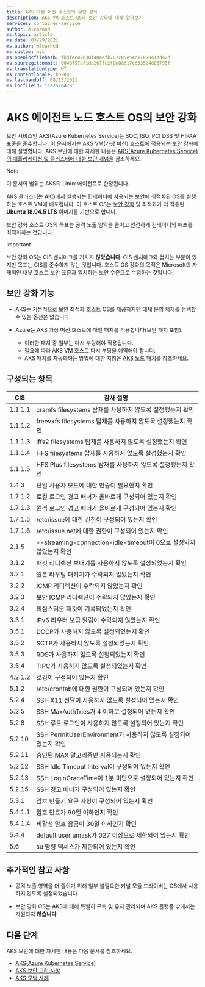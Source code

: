 ```yaml
---
title: AKS 가상 머신 호스트의 보안 강화
description: AKS VM 호스트 OS의 보안 강화에 대해 알아보기
services: container-service
author: mlearned
ms.topic: article
ms.date: 03/29/2021
ms.author: mlearned
ms.custom: mvc
ms.openlocfilehash: fbdfec42038f48eefb707c85e54c1788841dd42d
ms.sourcegitcommit: 0046757af1da267fc2f0e88617c633524883795f
ms.translationtype: HT
ms.contentlocale: ko-KR
ms.lasthandoff: 08/13/2021
ms.locfileid: "122528478"
---
```

# <a name="security-hardening-for-aks-agent-node-host-os"></a>AKS 에이전트 노드 호스트 OS의 보안 강화

보안 서비스인 AKS(Azure Kubernetes Service)는 SOC, ISO, PCI DSS 및 HIPAA 표준을 준수합니다. 이 문서에서는 AKS VM(가상 머신) 호스트에 적용되는 보안 강화에 대해 설명합니다. AKS 보안에 대한 자세한 내용은 [AKS(Azure Kubernetes Service)의 애플리케이션 및 클러스터에 대한 보안 개념](./concepts-security.md)을 참조하세요.

> [!Note]
> 이 문서의 범위는 AKS의 Linux 에이전트로 한정됩니다.

AKS 클러스터는 AKS에서 실행되는 컨테이너에 사용되는 보안에 최적화된 OS를 실행하는 호스트 VM에 배포됩니다. 이 호스트 OS는 [보안 강화](#security-hardening-features) 및 최적화가 더 적용된 **Ubuntu 18.04.5 LTS** 이미지를 기반으로 합니다.

보안 강화 호스트 OS의 목표는 공격 노출 영역을 줄이고 안전하게 컨테이너의 배포를 최적화하는 것입니다.

> [!Important]
> 보안 강화 OS는 CIS 벤치마크를 거치지 **않았습니다**. CIS 벤치마크와 겹치는 부분이 있지만 목표는 CIS를 준수하지 않는 것입니다. 호스트 OS 강화의 목적은 Microsoft의 자체적인 내부 호스트 보안 표준과 일치하는 보안 수준으로 수렴하는 것입니다.

## <a name="security-hardening-features"></a>보안 강화 기능

* AKS는 기본적으로 보안 최적화 호스트 OS를 제공하지만 대체 운영 체제를 선택할 수 있는 옵션은 없습니다.

* Azure는 AKS 가상 머신 호스트에 매일 패치를 적용합니다(보안 패치 포함). 
    * 이러한 패치 중 일부는 다시 부팅해야 적용됩니다. 
    * 필요에 따라 AKS VM 호스트 다시 부팅을 예약해야 합니다. 
    * AKS 패치를 자동화하는 방법에 대한 지침은 [AKS 노드 패치](./node-updates-kured.md)를 참조하세요.

## <a name="what-is-configured"></a>구성되는 항목

| CIS  | 감사 설명|
|---|---|
| 1.1.1.1 |cramfs filesystems 탑재를 사용하지 않도록 설정했는지 확인|
| 1.1.1.2 |freevxfs filesystems 탑재를 사용하지 않도록 설정했는지 확인|
| 1.1.1.3 |jffs2 filesystems 탑재를 사용하지 않도록 설정했는지 확인|
| 1.1.1.4 |HFS filesystems 탑재를 사용하지 않도록 설정했는지 확인|
| 1.1.1.5 |HFS Plus filesystems 탑재를 사용하지 않도록 설정했는지 확인|
|1.4.3 |단일 사용자 모드에 대한 인증이 필요한지 확인 |
|1.7.1.2 |로컬 로그인 경고 배너가 올바르게 구성되어 있는지 확인 |
|1.7.1.3 |원격 로그인 경고 배너가 올바르게 구성되어 있는지 확인 |
|1.7.1.5 |/etc/issue에 대한 권한이 구성되어 있는지 확인 |
|1.7.1.6 |/etc/issue.net에 대한 권한이 구성되어 있는지 확인 |
|2.1.5 |--streaming-connection-idle-timeout이 0으로 설정되지 않았는지 확인 |
|3.1.2 |패킷 리디렉션 보내기를 사용하지 않도록 설정되었는지 확인 |
|3.2.1 |원본 라우팅 패키지가 수락되지 않았는지 확인 |
|3.2.2 |ICMP 리디렉션이 수락되지 않았는지 확인 |
|3.2.3 |보안 ICMP 리디렉션이 수락되지 않았는지 확인 |
|3.2.4 |의심스러운 패킷이 기록되었는지 확인 |
|3.3.1 |IPv6 라우터 보급 알림이 수락되지 않았는지 확인 |
|3.5.1 |DCCP가 사용하지 않도록 설정되었는지 확인 |
|3.5.2 |SCTP가 사용하지 않도록 설정되었는지 확인 |
|3.5.3 |RDS가 사용하지 않도록 설정되었는지 확인 |
|3.5.4 |TIPC가 사용하지 않도록 설정되었는지 확인 |
|4.2.1.2 |로깅이 구성되어 있는지 확인 |
|5.1.2 |/etc/crontab에 대한 권한이 구성되어 있는지 확인 |
|5.2.4 |SSH X11 전달이 사용하지 않도록 설정되어 있는지 확인 |
|5.2.5 |SSH MaxAuthTries가 4 이하로 설정되어 있는지 확인 |
|5.2.8 |SSH 루트 로그인이 사용하지 않도록 설정되어 있는지 확인 |
|5.2.10 |SSH PermitUserEnvironment가 사용하지 않도록 설정되어 있는지 확인 |
|5.2.11 |승인된 MAX 알고리즘만 사용되는지 확인 |
|5.2.12 |SSH Idle Timeout Interval이 구성되어 있는지 확인 |
|5.2.13 |SSH LoginGraceTime이 1분 미만으로 설정되어 있는지 확인 |
|5.2.15 |SSH 경고 배너가 구성되어 있는지 확인 |
|5.3.1 |암호 만들기 요구 사항이 구성되어 있는지 확인 |
|5.4.1.1 |암호 만료가 90일 이하인지 확인 |
|5.4.1.4 |비활성 암호 잠금이 30일 이하인지 확인 |
|5.4.4 |default user umask가 027 이상으로 제한되어 있는지 확인 |
|5.6 |su 명령 액세스가 제한되어 있는지 확인|

## <a name="additional-notes"></a>추가적인 참고 사항
 
* 공격 노출 영역을 더 줄이기 위해 일부 불필요한 커널 모듈 드라이버는 OS에서 사용하지 않도록 설정되었습니다.

* 보안 강화 OS는 AKS에 대해 특별히 구축 및 유지 관리되며 AKS 플랫폼 밖에서는 지원되지 **않습니다**.

## <a name="next-steps"></a>다음 단계  

AKS 보안에 대한 자세한 내용은 다음 문서를 참조하세요. 

* [AKS(Azure Kubernetes Service)](./intro-kubernetes.md)
* [AKS 보안 고려 사항 ](./concepts-security.md)
* [AKS 모범 사례 ](./best-practices.md)
